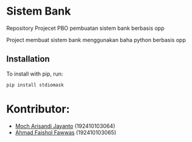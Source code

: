 **Sistem Bank**
==================
Repository Projecet PBO pembuatan sistem bank berbasis opp

 Project membuat sistem bank menggunakan baha python berbasis opp

Installation
------------

To install with pip, run:

    pip install stdiomask

**Kontributor:**
=============
* [Moch Arisandi Jayanto](https://github.com/MochArisandiJayanto) (192410103064)
* [Ahmad Faishol Fawwas](https://github.com/XBrT-1)	(192410103065)
